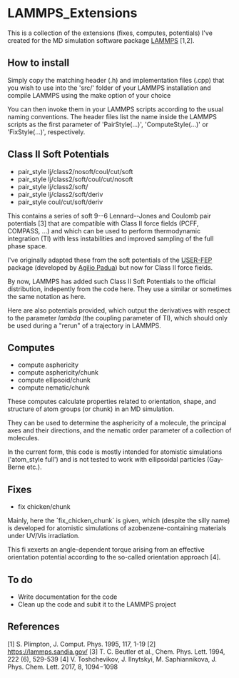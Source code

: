 # LAMMPS_Extensions
This is a collection of the extensions (fixes, computes, potentials) I've created for the MD simulation software package [LAMMPS](https://github.com/lammps/) [1,2].

## How to install

Simply copy the matching header (.h) and implementation files (.cpp) that you wish to use into the 'src/' folder of your LAMMPS installation and compile LAMMPS using the make option of your choice

You can then invoke them in your LAMMPS scripts according to the usual naming conventions.
The header files list the name inside the LAMMPS scripts as the first parameter of 'PairStyle(...)', 'ComputeStyle(...)' or 'FixStyle(...)', respectively.

## Class II Soft Potentials

- pair_style lj/class2/nosoft/coul/cut/soft
- pair_style lj/class2/soft/coul/cut/nosoft
- pair_style lj/class2/soft/
- pair_style lj/class2/soft/deriv
- pair_style coul/cut/soft/deriv

This contains a series of soft 9--6 Lennard--Jones and Coulomb pair potentials [3] that are compatible with Class II force fields (PCFF, COMPASS, ...) and which can be used to perform thermodynamic integration (TI) with less instabilities and improved sampling of the full phase space.

I've originally adapted these from the soft potentials of the [USER-FEP](https://github.com/agiliopadua/compute_fep) package (developed by [Agilio Padua](https://github.com/agiliopadua/)) but now for Class II force fields.

By now, LAMMPS has added such Class II Soft Potentials to the official distribution, indepently from the code here. They use a similar or sometimes the same notation as here.

Here are also potentials provided, which output the derivatives with respect to the parameter $lambda$ (the coupling parameter of TI), which should only be used during a "rerun" of a trajectory in LAMMPS.

## Computes

- compute asphericity
- compute asphericity/chunk
- compute ellipsoid/chunk
- compute nematic/chunk

These computes calculate properties related to orientation, shape, and structure of atom groups (or chunk) in an MD simulation.

They can be used to determine the asphericity of a molecule, the principal axes and their directions, and the nematic order parameter of a collection of molecules.

In the current form, this code is mostly intended for atomistic simulations ('atom_style full') and is not tested to work with ellipsoidal particles (Gay-Berne etc.).

## Fixes

- fix chicken/chunk

Mainly, here the ´fix_chicken_chunk´ is given, which (despite the silly name) is developed for atomistic simulations of azobenzene-containing materials under UV/Vis irradiation.

This fi xexerts an angle-dependent torque arising from an effective orientation potential according to the so-called orientation approach [4].

## To do

- Write documentation for the code
- Clean up the code and subit it to the LAMMPS project

## References

[1] S. Plimpton, J. Comput. Phys. 1995, 117, 1-19 
[2] https://lammps.sandia.gov/
[3] T. C. Beutler et al., Chem. Phys. Lett. 1994, 222 (6), 529-539
[4] V. Toshchevikov, J. Ilnytskyi, M. Saphiannikova, J. Phys. Chem. Lett. 2017, 8, 1094−1098
